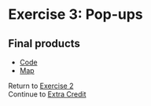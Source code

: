 # Exercise 3: Pop-ups  

## Final products  
* [Code](../../tree/gh-pages/Solutions/Exercise3_Popups)  
* [Map](http://geospatialem.github.io/getting-started-with-leaflet/Solutions/Exercise3_Popups/index.html)  


Return to [Exercise 2](Exercise2_Adding-Data.md)  
Continue to [Extra Credit](Exercise4_ExtraCredit.md)  
